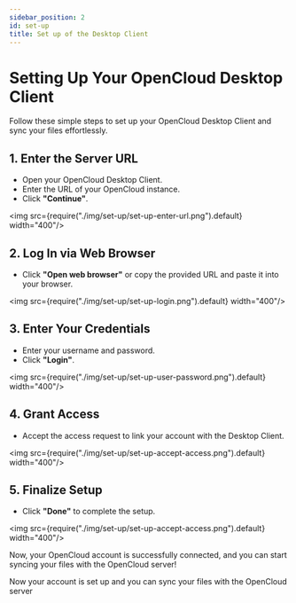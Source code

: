 ```yaml
---
sidebar_position: 2
id: set-up
title: Set up of the Desktop Client
---
```




# Setting Up Your OpenCloud Desktop Client

Follow these simple steps to set up your OpenCloud Desktop Client and sync your files effortlessly.

## 1. Enter the Server URL
- Open your OpenCloud Desktop Client.
- Enter the URL of your OpenCloud instance.
- Click **"Continue"**.

<img src={require("./img/set-up/set-up-enter-url.png").default}  width="400"/>

## 2. Log In via Web Browser
- Click **"Open web browser"** or copy the provided URL and paste it into your browser.

<img src={require("./img/set-up/set-up-login.png").default}  width="400"/>

## 3. Enter Your Credentials
- Enter your username and password.
- Click **"Login"**.

<img src={require("./img/set-up/set-up-user-password.png").default}  width="400"/>

## 4. Grant Access
- Accept the access request to link your account with the Desktop Client.

<img src={require("./img/set-up/set-up-accept-access.png").default}  width="400"/>

## 5. Finalize Setup
- Click **"Done"** to complete the setup.

<img src={require("./img/set-up/set-up-accept-access.png").default}  width="400"/>

Now, your OpenCloud account is successfully connected, and you can start syncing your files with the OpenCloud server! 

Now your account is set up and you can sync your files with the OpenCloud server